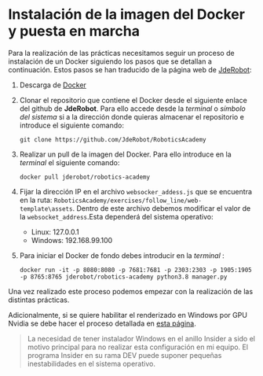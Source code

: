 # Instalación de la imagen del Docker y puesta en marcha

Para la realización de las prácticas necesitamos seguir un proceso de instalación de un Docker siguiendo los pasos que se detallan a continuación. Estos pasos se han traducido de la página web de [JdeRobot](http://jderobot.github.io/RoboticsAcademy/exercises/AutonomousCars/follow_line/):

1. Descarga de [Docker](https://docs.docker.com/get-docker/)

2. Clonar el repositorio que contiene el Docker desde el siguiente enlace del github de __JdeRobot__. Para ello accede desde la _terminal_ o _símbolo del sistema_ si a la dirección donde quieras almacenar el repositorio e introduce el siguiente comando: 

   ```
   git clone https://github.com/JdeRobot/RoboticsAcademy
   ```

3. Realizar un pull de la imagen del Docker. Para ello introduce en la _terminal_ el siguiente comando:

   ```
   docker pull jderobot/robotics-academy
   ```

4. Fijar la dirección IP en el archivo `websocker_addess.js` que se encuentra en la ruta: `RoboticsAcademy/exercises/follow_line/web-template\assets`. Dentro de este archivo debemos modificar el valor de la `websocket_address`.Esta dependerá del sistema operativo:

   * Linux: 127.0.0.1
   * Windows: 192.168.99.100

5. Para iniciar el Docker de fondo debes introducir en la _terminal_ :

   ```
   docker run -it -p 8080:8080 -p 7681:7681 -p 2303:2303 -p 1905:1905 -p 8765:8765 jderobot/robotics-academy python3.8 manager.py
   ```

Una vez realizado este proceso podemos empezar con la realización de las distintas prácticas.



Adicionalmente, si se quiere habilitar el renderizado en Windows por GPU Nvidia se debe hacer el proceso detallada en [esta página](https://www.docker.com/blog/wsl-2-gpu-support-is-here/).

> La necesidad de tener instalador Windows en el anillo Insider a sido el motivo principal para no realizar esta configuración en mi equipo. El programa Insider en su rama DEV puede suponer pequeñas inestabilidades en el sistema operativo.

